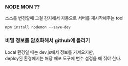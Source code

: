 ### NODE MON ??
소스를 변경할때 그걸 감지해서 자동으로 서버를 재시작해주는 tool
```
npm install nodemon --save-dev
```

### 비밀 정보를 암호화해서 github에 올리기
Local 환경일 때는 dev.js에서 정보를 가져오지만,  
deploy된 환경에서는 해당 배포 도구에 변수 설정을 해 줘야 한다.